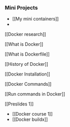 

### Mini Projects
- [[My mini containers]]
- 

[[Docker research]]

[[What is Docker]]

[[What is Dockerfile]]

[[History of Docker]]


[[Docker Installation]]

[[Docker Commands]] 

[[Run commands in Docker]]


[[Preslides 1]]

- [[Docker course 1]]
- [[Docker buildx]]